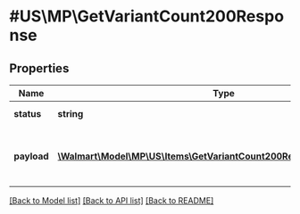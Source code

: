 # #US\MP\GetVariantCount200Response

## Properties

Name | Type | Description | Notes
------------ | ------------- | ------------- | -------------
**status** | **string** | Response Status | [optional]
**payload** | [**\Walmart\Model\MP\US\Items\GetVariantCount200ResponsePayloadInner[]**](GetVariantCount200ResponsePayloadInner.md) | Items included in the response list | [optional]


[[Back to Model list]](../) [[Back to API list]](../../Api/US/MP) [[Back to README]](../../README.md)
